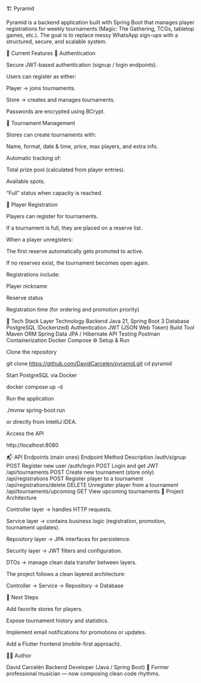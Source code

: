 🏗️ Pyramid

Pyramid is a backend application built with Spring Boot that manages player registrations for weekly tournaments (Magic: The Gathering, TCGs, tabletop games, etc.).
The goal is to replace messy WhatsApp sign-ups with a structured, secure, and scalable system.

🚀 Current Features
👤 Authentication

Secure JWT-based authentication (signup / login endpoints).

Users can register as either:

Player → joins tournaments.

Store → creates and manages tournaments.

Passwords are encrypted using BCrypt.

🧩 Tournament Management

Stores can create tournaments with:

Name, format, date & time, price, max players, and extra info.

Automatic tracking of:

Total prize pool (calculated from player entries).

Available spots.

“Full” status when capacity is reached.

📝 Player Registration

Players can register for tournaments.

If a tournament is full, they are placed on a reserve list.

When a player unregisters:

The first reserve automatically gets promoted to active.

If no reserves exist, the tournament becomes open again.

Registrations include:

Player nickname

Reserve status

Registration time (for ordering and promotion priority)

🧱 Tech Stack
Layer	Technology
Backend	Java 21, Spring Boot 3
Database	PostgreSQL (Dockerized)
Authentication	JWT (JSON Web Token)
Build Tool	Maven
ORM	Spring Data JPA / Hibernate
API Testing	Postman
Containerization	Docker Compose
⚙️ Setup & Run

Clone the repository

git clone https://github.com/DavidCarcelen/pyramid.git
cd pyramid


Start PostgreSQL via Docker

docker compose up -d


Run the application

./mvnw spring-boot:run


or directly from IntelliJ IDEA.

Access the API

http://localhost:8080

📬 API Endpoints (main ones)
Endpoint	Method	Description
/auth/signup	POST	Register new user
/auth/login	POST	Login and get JWT
/api/tournaments	POST	Create new tournament (store only)
/api/registrations	POST	Register player to a tournament
/api/registrations/delete	DELETE	Unregister player from a tournament
/api/tournaments/upcoming	GET	View upcoming tournaments
🧠 Project Architecture

Controller layer → handles HTTP requests.

Service layer → contains business logic (registration, promotion, tournament updates).

Repository layer → JPA interfaces for persistence.

Security layer → JWT filters and configuration.

DTOs → manage clean data transfer between layers.

The project follows a clean layered architecture:

Controller → Service → Repository → Database

🔮 Next Steps

Add favorite stores for players.

Expose tournament history and statistics.

Implement email notifications for promotions or updates.

Add a Flutter frontend (mobile-first approach).

👨‍💻 Author

David Carcelén
Backend Developer (Java / Spring Boot)
🎸 Former professional musician — now composing clean code rhythms.

